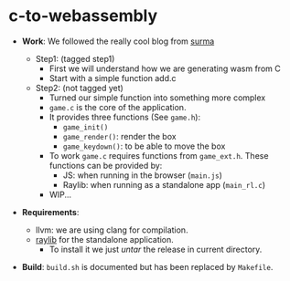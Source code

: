 # c-to-webassembly

- **Work**: We followed the really cool blog from [surma](https://surma.dev/things/c-to-webassembly/)
  - Step1: (tagged step1)
    - First we will understand how we are generating wasm from C
    - Start with a simple function add.c
  - Step2: (not tagged yet)
    - Turned our simple function into something more complex
    - `game.c` is the core of the application.
    - It provides three functions (See `game.h`):
      - `game_init()`
      - `game_render()`: render the box
      - `game_keydown()`: to be able to move the box
    - To work `game.c` requires functions from `game_ext.h`. These functions can be provided by:
      - JS: when running in the browser (`main.js`)
      - Raylib: when running as a standalone app (`main_rl.c`)
    - WIP...

- **Requirements**:
  - llvm: we are using clang for compilation.
  - [raylib](https://github.com/raysan5/raylib/releases) for the standalone application.
    - To install it we just *untar* the release in current directory.

- **Build**: `build.sh` is documented but has been replaced by `Makefile`.
